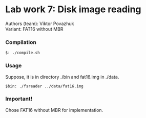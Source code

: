 # Lab work 7: Disk image reading
Authors (team): Viktor Povazhuk<br>
Variant: FAT16 without MBR

### Compilation

```
$: ./compile.sh
```

### Usage

Suppose, it is in directory ./bin and fat16.img in ./data.
```
$bin: ./fsreader ../data/fat16.img
```

### Important!

Chose FAT16 without MBR for implementation.